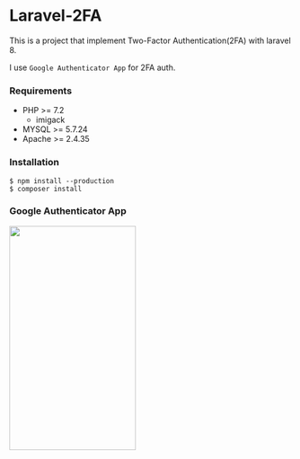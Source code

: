 Laravel-2FA
=================================

This is a project that implement Two-Factor Authentication(2FA) with laravel 8.

I use `Google Authenticator App` for 2FA auth.

### Requirements
- PHP >= 7.2
    - imigack
- MYSQL >= 5.7.24
- Apache >= 2.4.35

### Installation

```shell script
$ npm install --production
$ composer install
```

### Google Authenticator App

<img src="https://user-images.githubusercontent.com/29170077/181878182-dee452be-fc6c-44da-b363-e1b3ce1fee83.png" alt="" width="225" height="399" />
